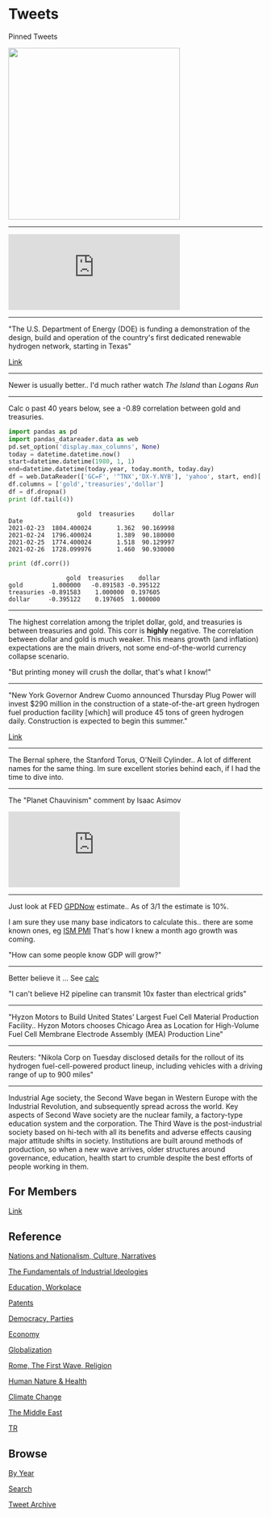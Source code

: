 # Tweets

Pinned Tweets

<img width="340" src="https://pbs.twimg.com/media/EvcqV3BWgAEvXtS?format=png&name=small"/>

---

<iframe width="340" src="https://www.youtube.com/embed/YNKehLXpLRI?start=214" frameborder="0" allow="accelerometer; autoplay; clipboard-write; encrypted-media; gyroscope; picture-in-picture" allowfullscreen></iframe>

---

"The U.S. Department of Energy (DOE) is funding a demonstration of the
design, build and operation of the country's first dedicated renewable
hydrogen network, starting in Texas"

[Link](https://www.forbes.com/sites/mitsubishiheavyindustries/2021/02/25/how-the-lone-star-state-is-building-a-green-hydrogen-future/amp/?sh=38354eae7e8a)

---

Newer is usually better.. I'd much rather watch *The Island* than *Logans Run*

---

Calc o past 40 years below, see a -0.89 correlation between gold and
treasuries.

```python
import pandas as pd
import pandas_datareader.data as web
pd.set_option('display.max_columns', None)
today = datetime.datetime.now()
start=datetime.datetime(1980, 1, 1)
end=datetime.datetime(today.year, today.month, today.day)
df = web.DataReader(['GC=F', '^TNX','DX-Y.NYB'], 'yahoo', start, end)['Adj Close']
df.columns = ['gold','treasuries','dollar']
df = df.dropna()
print (df.tail(4))
```

```text
                   gold  treasuries     dollar
Date                                          
2021-02-23  1804.400024       1.362  90.169998
2021-02-24  1796.400024       1.389  90.180000
2021-02-25  1774.400024       1.518  90.129997
2021-02-26  1728.099976       1.460  90.930000
```

```python
print (df.corr())
```

```text
                gold  treasuries    dollar
gold        1.000000   -0.891583 -0.395122
treasuries -0.891583    1.000000  0.197605
dollar     -0.395122    0.197605  1.000000
```

---

The highest correlation among the triplet dollar, gold, and treasuries
is between treasuries and gold. This corr is **highly** negative. The
correlation between dollar and gold is much weaker. This means growth
(and inflation) expectations are the main drivers, not some
end-of-the-world currency collapse scenario.

"But printing money will crush the dollar, that's what I know!"

---

"New York Governor Andrew Cuomo announced Thursday Plug Power will
invest $290 million in the construction of a state-of-the-art green
hydrogen fuel production facility [which] will produce 45 tons of
green hydrogen daily. Construction is expected to begin this summer."

[Link](https://www.wkbw.com/news/local-news/green-hydrogen-fuel-production-facility-to-bring-68-jobs-to-genesee-county)

---

The Bernal sphere, the Stanford Torus, O'Neill Cylinder.. A lot of
different names for the same thing. Im sure excellent stories behind
each, if I had the time to dive into.

---

The "Planet Chauvinism" comment by Isaac Asimov 

<iframe width="340" src="https://www.youtube.com/embed/GQ98hGUe6FM?start=1078&end=1118" frameborder="0" allow="accelerometer; autoplay; clipboard-write; encrypted-media; gyroscope; picture-in-picture" allowfullscreen></iframe>

---

Just look at FED [GPDNow](https://www.frbatlanta.org/cqer/research/gdpnow) estimate..
As of 3/1 the estimate is 10%.

I am sure they use many base indicators to calculate this.. there are
some known ones, eg [ISM PMI](2019/05/stats.md#pmi) That's how I knew
a month ago growth was coming.

"How can some people know GDP will grow?"

---

Better believe it ... See [calc](2019/03/wirespipes.md#10calc)

"I can't believe H2 pipeline can transmit 10x faster than electrical grids"

---

"Hyzon Motors to Build United States’ Largest Fuel Cell Material
Production Facility.. Hyzon Motors chooses Chicago Area as Location
for High-Volume Fuel Cell Membrane Electrode Assembly (MEA) Production
Line"

---

Reuters: "Nikola Corp on Tuesday disclosed details for the rollout of
its hydrogen fuel-cell-powered product lineup, including vehicles with
a driving range of up to 900 miles"

---

Industrial Age society, the Second Wave began in Western Europe with
the Industrial Revolution, and subsequently spread across the
world. Key aspects of Second Wave society are the nuclear family, a
factory-type education system and the corporation. The Third Wave is
the post-industrial society based on hi-tech with all its benefits and
adverse effects causing major attitude shifts in society. Institutions
are built around methods of production, so when a new wave arrives,
older structures around governance, education, health start to crumble
despite the best efforts of people working in them.

## For Members

[Link](https://thirdwave-members.herokuapp.com)

## Reference

[Nations and Nationalism, Culture, Narratives](/2013/02/nations-and-nationalism.md)

[The Fundamentals of Industrial Ideologies](/2011/04/fundamentals-of-industrial-ideologies.md)

[Education, Workplace](2017/09/education-workplace.md)

[Patents](/2018/09/patents.md)

[Democracy, Parties](/2016/11/democracy.md)

[Economy](/2018/05/economy.md)

[Globalization](/2018/09/globalization.md)

[Rome, The First Wave, Religion](/2017/12/rome.md)

[Human Nature & Health](/2020/07/human-nature.md)

[Climate Change](/2018/12/climate.md)

[The Middle East](/2019/07/middleeast.md)

[TR](../tr)

## Browse

[By Year](years.md)

[Search](search.html)

[Tweet Archive](/tweets/README.md)


